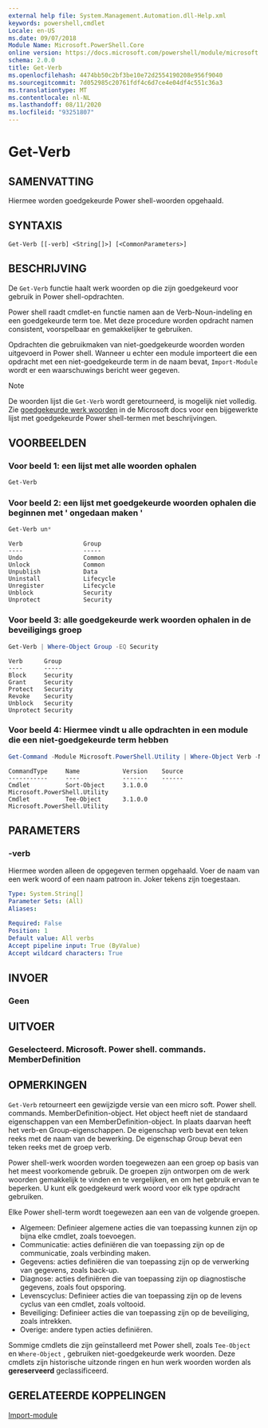 ```yaml
---
external help file: System.Management.Automation.dll-Help.xml
keywords: powershell,cmdlet
Locale: en-US
ms.date: 09/07/2018
Module Name: Microsoft.PowerShell.Core
online version: https://docs.microsoft.com/powershell/module/microsoft.powershell.core/functions/get-verb?view=powershell-5.1&WT.mc_id=ps-gethelp
schema: 2.0.0
title: Get-Verb
ms.openlocfilehash: 4474bb50c2bf3be10e72d2554190208e956f9040
ms.sourcegitcommit: 7d052985c20761fdf4c6d7ce4e04df4c551c36a3
ms.translationtype: MT
ms.contentlocale: nl-NL
ms.lasthandoff: 08/11/2020
ms.locfileid: "93251807"
---
```

# Get-Verb

## SAMENVATTING
Hiermee worden goedgekeurde Power shell-woorden opgehaald.

## SYNTAXIS

```
Get-Verb [[-verb] <String[]>] [<CommonParameters>]
```

## BESCHRIJVING

De `Get-Verb` functie haalt werk woorden op die zijn goedgekeurd voor gebruik in Power shell-opdrachten.

Power shell raadt cmdlet-en functie namen aan de Verb-Noun-indeling en een goedgekeurde term toe. Met deze procedure worden opdracht namen consistent, voorspelbaar en gemakkelijker te gebruiken.

Opdrachten die gebruikmaken van niet-goedgekeurde woorden worden uitgevoerd in Power shell. Wanneer u echter een module importeert die een opdracht met een niet-goedgekeurde term in de naam bevat, `Import-Module` wordt er een waarschuwings bericht weer gegeven.

> [!NOTE]
> De woorden lijst die `Get-Verb` wordt geretourneerd, is mogelijk niet volledig. Zie [goedgekeurde werk woorden](../../docs-conceptual/developer/cmdlet/approved-verbs-for-windows-powershell-commands.md) in de Microsoft docs voor een bijgewerkte lijst met goedgekeurde Power shell-termen met beschrijvingen.

## VOORBEELDEN

### Voor beeld 1: een lijst met alle woorden ophalen

```powershell
Get-Verb
```

### Voor beeld 2: een lijst met goedgekeurde woorden ophalen die beginnen met ' ongedaan maken '

```powershell
Get-Verb un*
```

```Output
Verb                 Group
----                 -----
Undo                 Common
Unlock               Common
Unpublish            Data
Uninstall            Lifecycle
Unregister           Lifecycle
Unblock              Security
Unprotect            Security
```

### Voor beeld 3: alle goedgekeurde werk woorden ophalen in de beveiligings groep

```powershell
Get-Verb | Where-Object Group -EQ Security
```

```Output
Verb      Group
----      -----
Block     Security
Grant     Security
Protect   Security
Revoke    Security
Unblock   Security
Unprotect Security
```

### Voor beeld 4: Hiermee vindt u alle opdrachten in een module die een niet-goedgekeurde term hebben

```powershell
Get-Command -Module Microsoft.PowerShell.Utility | Where-Object Verb -NotIn (Get-Verb).Verb
```

```Output
CommandType     Name            Version    Source
-----------     ----            -------    ------
Cmdlet          Sort-Object     3.1.0.0    Microsoft.PowerShell.Utility
Cmdlet          Tee-Object      3.1.0.0    Microsoft.PowerShell.Utility
```

## PARAMETERS

### -verb

Hiermee worden alleen de opgegeven termen opgehaald.
Voer de naam van een werk woord of een naam patroon in.
Joker tekens zijn toegestaan.

```yaml
Type: System.String[]
Parameter Sets: (All)
Aliases:

Required: False
Position: 1
Default value: All verbs
Accept pipeline input: True (ByValue)
Accept wildcard characters: True
```

## INVOER

### Geen

## UITVOER

### Geselecteerd. Microsoft. Power shell. commands. MemberDefinition

## OPMERKINGEN

`Get-Verb` retourneert een gewijzigde versie van een micro soft. Power shell. commands. MemberDefinition-object.
Het object heeft niet de standaard eigenschappen van een MemberDefinition-object. In plaats daarvan heeft het verb-en Group-eigenschappen. De eigenschap verb bevat een teken reeks met de naam van de bewerking. De eigenschap Group bevat een teken reeks met de groep verb.

Power shell-werk woorden worden toegewezen aan een groep op basis van het meest voorkomende gebruik. De groepen zijn ontworpen om de werk woorden gemakkelijk te vinden en te vergelijken, en om het gebruik ervan te beperken. U kunt elk goedgekeurd werk woord voor elk type opdracht gebruiken.

Elke Power shell-term wordt toegewezen aan een van de volgende groepen.

- Algemeen: Definieer algemene acties die van toepassing kunnen zijn op bijna elke cmdlet, zoals toevoegen.
- Communicatie: acties definiëren die van toepassing zijn op de communicatie, zoals verbinding maken.
- Gegevens: acties definiëren die van toepassing zijn op de verwerking van gegevens, zoals back-up.
- Diagnose: acties definiëren die van toepassing zijn op diagnostische gegevens, zoals fout opsporing.
- Levenscyclus: Definieer acties die van toepassing zijn op de levens cyclus van een cmdlet, zoals voltooid.
- Beveiliging: Definieer acties die van toepassing zijn op de beveiliging, zoals intrekken.
- Overige: andere typen acties definiëren.

Sommige cmdlets die zijn geïnstalleerd met Power shell, zoals `Tee-Object` en `Where-Object` , gebruiken niet-goedgekeurde werk woorden. Deze cmdlets zijn historische uitzonde ringen en hun werk woorden worden als **gereserveerd** geclassificeerd.

## GERELATEERDE KOPPELINGEN

[Import-module](import-module.md)
